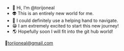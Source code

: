 - 🤗 Hi, I’m @torijoneal 
- 👽 This is an entirely new world for me. 
- 🙏 I could definitely use a helping hand to navigate.
- 😁 I am extremely excited to start this new journey!
- 🌎 Hopefully soon I will fit into the git hub world! 

🌻torijoneal@gmail.com


<!---
torijoneal/torijoneal is a ✨ special ✨ repository because its `README.md` (this file) appears on your GitHub profile.
You can click the Preview link to take a look at your changes.
--->
